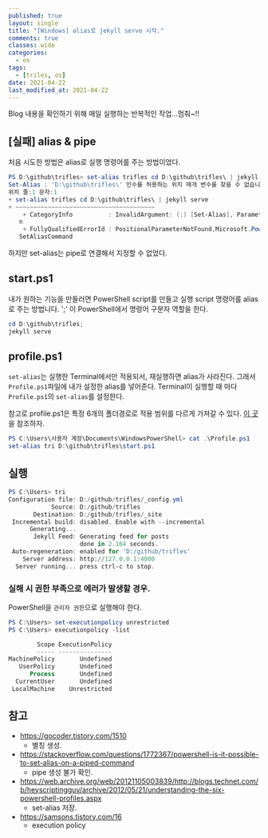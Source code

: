 ```yaml
---
published: true
layout: single
title: "[Windows] alias로 jekyll serve 시작."
comments: true
classes: wide
categories:
  - os
tags:
  - [triles, os]
date: 2021-04-22
last_modified_at: 2021-04-22
---
```

 Blog 내용을 확인하기 위해 매일 실행하는 반복적인 작업...멈춰~!!

## [실패] alias & pipe

처음 시도한 방법은 alias로 실행 명령어를 주는 방법이었다.

```powershell
PS D:\github\trifles> set-alias trifles cd D:\github\trifles\ | jekyll serve
Set-Alias : 'D:\github\trifles\' 인수를 허용하는 위치 매개 변수를 찾을 수 없습니다.
위치 줄:1 문자:1
+ set-alias trifles cd D:\github\trifles\ | jekyll serve
+ ~~~~~~~~~~~~~~~~~~~~~~~~~~~~~~~~~~~~~~~
    + CategoryInfo          : InvalidArgument: (:) [Set-Alias], ParameterBindingExceptio 
   n
    + FullyQualifiedErrorId : PositionalParameterNotFound,Microsoft.PowerShell.Commands. 
   SetAliasCommand
```

하지만 set-alias는 pipe로 연결해서 지정할 수 없었다. 

## start.ps1

내가 원하는 기능을 만들러면 PowerShell script를 만들고 실행 script 명령어를 alias로 주는 방법니다. ';' 이 PowerShell에서 명령어 구분자 역할을 한다.

```powershell
cd D:\github\trifles;
jekyll serve
```

## profile.ps1

 `set-alias`는 실행한 Terminal에서만 적용되서, 재실행하면 alias가 사라진다.  그래서 `Profile.ps1`파일에 내가 설정한 alias를 넣어준다. Terminal이 실행할 때 마다 `Profile.ps1`의 `set-alias`를 설정한다.

 참고로 profile.ps1은 특정 6개의 폴더경로로 적용 범위를 다르게 가져갈 수 있다. [이 곳](https://web.archive.org/web/20121105003839/http://blogs.technet.com/b/heyscriptingguy/archive/2012/05/21/understanding-the-six-powershell-profiles.aspx)을 참조하자.

```powershell
PS C:\Users\사용자 계정\Documents\WindowsPowerShell> cat .\Profile.ps1
set-alias tri D:\github\trifles\start.ps1  
```

## 실행

```powershell
PS C:\Users> tri
Configuration file: D:/github/trifles/_config.yml
            Source: D:/github/trifles
       Destination: D:/github/trifles/_site
 Incremental build: disabled. Enable with --incremental
      Generating...
       Jekyll Feed: Generating feed for posts
                    done in 2.164 seconds.
 Auto-regeneration: enabled for 'D:/github/trifles'
    Server address: http://127.0.0.1:4000
  Server running... press ctrl-c to stop.
```

### 실해 시 권한 부족으로 에러가 발생할 경우.

PowerShell을 `관리자 권한`으로 실행해야 한다.

```powershell
PS C:\Users> set-executionpolicy unrestricted
PS C:\Users> executionpolicy -list

        Scope ExecutionPolicy
        ----- ---------------
MachinePolicy       Undefined
   UserPolicy       Undefined
      Process       Undefined
  CurrentUser       Undefined
 LocalMachine    Unrestricted
```



## 참고

* https://gocoder.tistory.com/1510
  * 별칭 생성.
* https://stackoverflow.com/questions/1772367/powershell-is-it-possible-to-set-alias-on-a-piped-command
  * pipe 생성 불가 확인.
* https://web.archive.org/web/20121105003839/http://blogs.technet.com/b/heyscriptingguy/archive/2012/05/21/understanding-the-six-powershell-profiles.aspx
  * set-alias 저장.
* https://samsons.tistory.com/16
  * execution policy